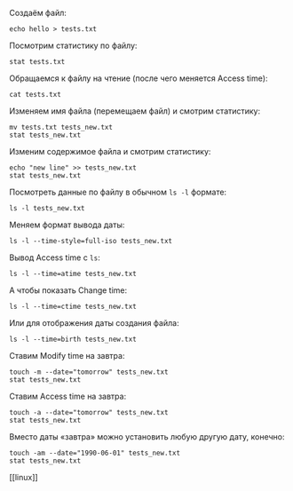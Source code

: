 Создаём файл:

```
echo hello > tests.txt
```

Посмотрим статистику по файлу:

```
stat tests.txt
```

Обращаемся к файлу на чтение (после чего меняется Access time):

```
cat tests.txt
```

Изменяем имя файла (перемещаем файл) и смотрим статистику:

```
mv tests.txt tests_new.txt
stat tests_new.txt
```

Изменим содержимое файла и смотрим статистику:

```
echo "new line" >> tests_new.txt
stat tests_new.txt
```

Посмотреть данные по файлу в обычном `ls -l` формате:

```
ls -l tests_new.txt
```

Меняем формат вывода даты:

```
ls -l --time-style=full-iso tests_new.txt
```

Вывод Access time с `ls`:

```
ls -l --time=atime tests_new.txt
```

А чтобы показать Change time:

```
ls -l --time=ctime tests_new.txt
```

Или для отображения даты создания файла:

```
ls -l --time=birth tests_new.txt
```

Ставим Modify time на завтра:

```
touch -m --date="tomorrow" tests_new.txt
stat tests_new.txt
```

Ставим Access time на завтра:

```
touch -a --date="tomorrow" tests_new.txt
stat tests_new.txt
```

Вместо даты «завтра» можно установить любую другую дату, конечно:

```
touch -am --date="1990-06-01" tests_new.txt
stat tests_new.txt
```
[[linux]]

